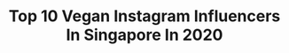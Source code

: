 ---
title: Top 10 Vegan Instagram Influencers In Singapore In 2020
description: >-
  Find top vegan Instagram influencers in Singapore in 2020. Most popular hashtags: #vegan #stayhome #staysafe #singapore.
platform: Instagram
profiles:
  - username: "cravings4vegan"
    fullname: >-
      Nisha🙏
    location: "Singapore"
    followers: 8277
    engagement: 929
    commentsToLikes: 0.442915
    avatar: "https://scontent-lhr8-1.cdninstagram.com/v/t51.2885-19/s320x320/77284167_479417985993216_7192714389818966016_n.jpg?_nc_ht=scontent-lhr8-1.cdninstagram.com&_nc_ohc=bn83_9wsf5oAX8TkdSK&oh=5e1b0e97e1a24bfa94fb8fd59d58896f&oe=5EBAFFCA"
    verified: false
    hashtags: "#organic, #pinkoctober, #dahivada, #potatotomatocurry"
  - username: "ampliobeauty_by_nmita"
    fullname: >-
      Nmita Doak
    location: "Singapore"
    followers: 15795
    engagement: 100
    commentsToLikes: 0.119196
    avatar: "https://scontent-lht6-1.cdninstagram.com/v/t51.2885-19/s320x320/85226200_687711535334764_868435609792806912_n.jpg?_nc_ht=scontent-lht6-1.cdninstagram.com&_nc_ohc=bpCMBaWYNEIAX-_xSGx&oh=7be09a7422f8b1d12f9a90e5733dd664&oe=5EBB5168"
    verified: false
    hashtags: "#dubaiglutenfree, #indianfashion, #lipliner, #singaporestyle"
  - username: "angeliqueteo"
    fullname: >-
      Angelique Nicolette Teo
    location: "Singapore"
    followers: 18285
    engagement: 634
    commentsToLikes: 0.123427
    avatar: "https://scontent-atl3-1.cdninstagram.com/v/t51.2885-19/s320x320/83308848_666845444070054_5757607319047241728_n.jpg?_nc_ht=scontent-atl3-1.cdninstagram.com&_nc_ohc=NEBL4Q_ChCgAX8GVesg&oh=ec9cb1fd35161e387c735f5fb6ded654&oe=5EB810E7"
    verified: false
    hashtags: "#baubles, #december, #yearoftherat, #vegan"
  - username: "nikolai_wee"
    fullname: >-
      Nikolai Wee
    location: "Singapore"
    followers: 11911
    engagement: 495
    commentsToLikes: 0.084615
    avatar: "https://scontent-ams4-1.cdninstagram.com/v/t51.2885-19/s320x320/47584048_303903790257902_4503262021466193920_n.jpg?_nc_ht=scontent-ams4-1.cdninstagram.com&_nc_ohc=J72hKGAjer4AX_F06LY&oh=4abdc1421d960e0a9438351577f0fdfd&oe=5EAB6435"
    verified: false
    hashtags: "#hightealover, #sggooddeal, #nothingstandinginmyway, #jellyart"
  - username: "iamjamieyeo"
    fullname: >-
      Jamie Yeo
    location: "Singapore"
    followers: 99232
    engagement: 134
    commentsToLikes: 0.021844
    avatar: "https://scontent-ams4-1.cdninstagram.com/v/t51.2885-19/s320x320/82342284_162504921679642_6463150440098824192_n.jpg?_nc_ht=scontent-ams4-1.cdninstagram.com&_nc_ohc=AZCttcuwEusAX_CV8A8&oh=433700a0add8b1f91635361668f14f7f&oe=5EB9272F"
    verified: true
    hashtags: "#shotwithiphone11promax, #thingstodosanfrancisco, #enterogermina, #lastfridaynight"
  - username: "jshraddhagaurav"
    fullname: >-
      Life_is_beYOUtiful
    location: "Singapore"
    followers: 3472
    engagement: 925
    commentsToLikes: 0.424985
    avatar: "https://scontent-ams4-1.cdninstagram.com/v/t51.2885-19/s320x320/87627031_132804808084162_4799742084900716544_n.jpg?_nc_ht=scontent-ams4-1.cdninstagram.com&_nc_ohc=hJtPr0pThw4AX-_nv31&oh=d02c794a91dba45806489479a3ac204b&oe=5EB5ADD5"
    verified: false
    hashtags: "#positivequote, #mumbaifoodies, #rice, #blooming"
  - username: "daylightpotato"
    fullname: >-
      Life of a Potato 🥔
    location: "Singapore"
    followers: 49333
    engagement: 1235
    commentsToLikes: 0.010666
    avatar: "https://scontent-ams4-1.cdninstagram.com/v/t51.2885-19/s320x320/69236068_2328132497503610_3833107412299022336_n.jpg?_nc_ht=scontent-ams4-1.cdninstagram.com&_nc_ohc=sQfKngC99oAAX89Gj9s&oh=d9b7cdecd7c397ce18f19bcf8c17a8f9&oe=5EA682CA"
    verified: false
    hashtags: "#oranges, #stories, #tomato, #blessing"
  - username: "lamamatropicana"
    fullname: >-
      Motherhood Blog & Shop 🌺
    location: "Singapore"
    followers: 62164
    engagement: 205
    commentsToLikes: 0.006792
    avatar: "https://instagram.fbkk5-6.fna.fbcdn.net/v/t51.2885-19/s320x320/54731797_525553204515259_97827419288764416_n.jpg?_nc_ht=instagram.fbkk5-6.fna.fbcdn.net&_nc_ohc=gHlkqJiu_dMAX9Y4cNV&oh=21a519882fc7e3c540cc4ccc59dc3cbe&oe=5EB3915C"
    verified: false
    hashtags: "#essentialoils, #vegan, #aromatherapy, #moanaskin"
---